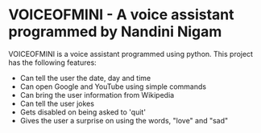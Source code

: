 # VOICEOFMINI - A voice assistant programmed by Nandini Nigam


VOICEOFMINI is a voice assistant programmed using python. 
This project has the following features:

- Can tell the user the date, day and time
- Can open Google and YouTube using simple commands
- Can bring the user information from Wikipedia 
- Can tell the user jokes
- Gets disabled on being asked to 'quit'
- Gives the user a surprise on using the words, "love" and "sad"
